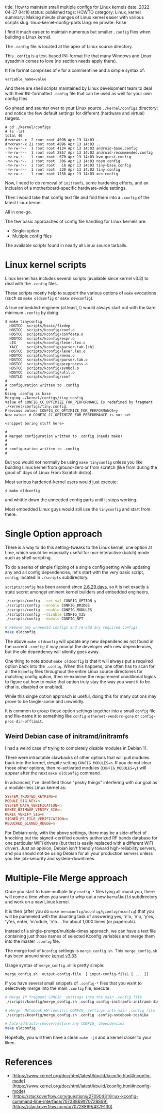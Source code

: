 title: How to maintain small multiple configs for Linux kernels
date: 2022-04-27 04:10
status: published
tags: HOWTO
category: Linux, kernel
summary: Making minute changes of Linux kernel easier with various scripts
slug: linux-kernel-config-parts
lang: en
private: False

I find it much easier to maintain numerous but smaller `.config` files when
building a Linux kernel.  

The `.config` file is located at the apex of Linux source directory.

This `.config` is a text-based INI-format file
that many Windows and Linux sysadmin comes to 
love (no section needs apply there).

It file format comprises of `#` for a commentline and a simple syntax of:
```bnf
variable_name=value
```

And there are shell scripts maintained by Linux development team to deal with
their INI-formatted `.config` file that can be used as well for 
your own config files.

Go ahead and saunter over to your Linux source `./kernel/configs` directory;
and notice the few default settings for different (hardware and virtual) targets.

```console
# cd ./kernel/configs
# ls -lat
total 40
drwxrwxr-x  2 root root 4096 Apr 13 14:03 .
drwxrwxr-x 21 root root 4096 Apr 13 14:03 ..
-rw-rw-r--  1 root root 4134 Apr 13 14:03 android-base.config
-rw-rw-r--  1 root root 2857 Apr 13 14:03 android-recommended.config
-rw-rw-r--  1 root root  670 Apr 13 14:03 kvm_guest.config
-rw-rw-r--  1 root root  306 Apr 13 14:03 nopm.config
-rw-rw-r--  1 root root   18 Apr 13 14:03 tiny-base.config
-rw-rw-r--  1 root root  320 Apr 13 14:03 tiny.config
-rw-rw-r--  1 root root 1138 Apr 13 14:03 xen.config
```

Now, I need to do removal of `initramfs`, some hardening
efforts, and an inclusion of a
motherboard-specific hardware-wide settings.

Then I would take that config text file and fold them into a `.config` of the latest Linux kernel.

All in one-go.

The few basic approaches of config file handling for Linux kernels are:

* Single-option 
* Multiple config files

The available scripts found in nearly all Linux source tarballs.

# Linux kernel scripts

Linux kernel has includes several scripts (available since kernel v3.3) to deal with the `.config` files.

These scripts mostly help to support the various options of `make` evocations
(such as `make oldconfig` or `make newconfig`).

A true embedded-engineer (at least, I) would always start out with the bare minimum `.config` by doing:
```console
$ make tinyconfig
  HOSTCC  scripts/basic/fixdep
  HOSTCC  scripts/kconfig/conf.o
  HOSTCC  scripts/kconfig/confdata.o
  HOSTCC  scripts/kconfig/expr.o
  LEX     scripts/kconfig/lexer.lex.c
  YACC    scripts/kconfig/parser.tab.[ch]
  HOSTCC  scripts/kconfig/lexer.lex.o
  HOSTCC  scripts/kconfig/menu.o
  HOSTCC  scripts/kconfig/parser.tab.o
  HOSTCC  scripts/kconfig/preprocess.o
  HOSTCC  scripts/kconfig/symbol.o
  HOSTCC  scripts/kconfig/util.o
  HOSTLD  scripts/kconfig/conf
#
# configuration written to .config
#
Using .config as base
Merging ./kernel/configs/tiny.config
Value of CONFIG_CC_OPTIMIZE_FOR_PERFORMANCE is redefined by fragment ./kernel/configs/tiny.config:
Previous value: CONFIG_CC_OPTIMIZE_FOR_PERFORMANCE=y
New value: # CONFIG_CC_OPTIMIZE_FOR_PERFORMANCE is not set

<snippet boring stuff here>

#
# merged configuration written to .config (needs make)
#
#
# configuration written to .config
#
```

But you would not normally be using `make tinyconfig` unless you like building
Linux kernel from ground-zero or from scratch (like from during the good ol' days of Linux From Scratch distro).

Most serious hardened-kernel users would just execute:
```console
$ make oldconfig
```
and whittle down the unneeded config parts until it stops working.

Most embedded Linux guys would still use the `tinyconfig` and start from there.

# Single Option approach

There is a way to do this setting-tweaks to the Linux kernel, 
one option at time, which would be especially useful for 
non-interactive (batch) mode such as shell-scripting.

To do a series of simple flipping of a single config setting 
while updating any and all config dependencies, let's start 
with the very basic script, `config`; located in `./scripts`
subdirectory.  

`scripts/config` has been around since [2.6.29
days](https://github.com/torvalds/linux/commit/2302e8730e5caa774e7c6702fc878404d71f13f9), so it is not
exactly a state secret amongst eminent kernel builders and embedded engineers.

```bash
./scripts/config --set-val CONFIG_OPTION y
./scripts/config --enable CONFIG_BRIDGE
./scripts/config --enable CONFIG_MODULES
./scripts/config --disable CONFIG_X25
./scripts/config --module CONFIG_NFT

# Remove any unneeded configs and re-add any required configs
make oldconfig
```
The above `make oldconfig` will update any new dependencies not found in the current `.config`; it may prompt the developer with new dependencies, but the old dependency will silently goes away.  

One thing to note about `make oldconfig` is that it will always put a required option back into the `.config`.  When this happens, one often has to scan for all the `Kconfig` files throughout the entire Linux source directories for matching config option, then re-examine the requirement conditional logics to figure out how to make that option truly stay the way you want it to be (that is, disabled or enabled).

While this single option approach is useful, doing this for many options may
prove to be tangle-some and unwieldly.

It is common to group those option settings together into a small `config` file
and file-name it to something like `config-ethernet-vendors-gone` or
`config-proc-dir-offlimit`.

## Weird Debian case of initramd/initramfs

I had a weird case of trying to completely disable modules in Debian 11.

There were intractable clawbacks of other options that will pull modules back into the kernel, despite setting `CONFIG_MODULES=n`.  If you do not clear those other options, then re-activated modules (`CONFIG_MODULES=y`) will appear after the next `make oldconfig` command.

In advanced, I've identified those "pesky things" interfering with our goal as a
module-less Linux kernel as:

```ini
SYSTEM_TRUSTED_KEYRING=n
MODULE_SIG_KEY=n
SYSTEM_DATA_VERIFICATION=n
KEXEC_BZIMAGE_VERIFY_SIG=n
KEXEC_VERIFY_SIG=n
SIGNED_PE_FILE_VERIFICATION=n
REQUIRED_SIGNED_REGDB=n
```

For Debian-only, with the above settings, there may be a 
side-effect of knocking out the signed-certified country 
authorized RF bands database for one particular
WiFi drivers (but that is easily replaced with a different WiFi driver). 
Just an opinion, Debian isn't friendly toward high-reliability servers, 
and you should not be using Debian for all your production servers 
unless you like job-security and system-downtimes.

# Multiple-File Merge approach

Once you start to have multiple tiny `config-*` files lying all round you, 
there will come a
time when you want to whip out a new `kernelbuild` subdirectory and work on a
new Linux kernel.  

It is then (after you do `make menuconfig/xconfig/gconfig/nconfig`) 
that you will be pummeled with the daunting task of 
answering yes, 'n'o, 'n'o, 'y'es, 'y'es, enter, 'm'odule, 'n'o ... 
for about 1,000 times (or papercuts).

Instead of a single-prompt/multiple-times approach, we can have a 
text file containing just those names of selected Kconfig variables 
and merge them into the master `.config` file.

The merge tool of `Kconfig` settings is `merge_config.sh`.  This
`merge_config.sh` has been around since 
[kernel v3.33](https://github.com/torvalds/linux/blob/master/scripts/kconfig/merge_config.sh)

Usage syntax of `merge_config.sh` is pretty simple:

```bnf
merge_config.sh  output-config-file  [ input-config-file1 [ ... ]]
```

If you have several small snippets of `.config-*` files that you want to selectively merge into the main `.config` file, execute:

```bash
# Merge IP fragment CONFIG_ settings into the main .config file
./scripts/kconfig/merge_config.sh .config config-initramfs-initramd-disable

# Merge  Notebook HW-specific CONFIG_ settings into main .config file
./scripts/kconfig/merge_config.sh .config .config-notebook-toshiba

# Auto-add/auto-remove/restore any CONFIG_ dependencies
make oldconfig
```

Hopefully, you will then have a clean `make -j4` and a kernel closer to your
liken.

# References

* [https://www.kernel.org/doc/html/latest/kbuild/kconfig.html#nconfig-mode](https://www.kernel.org/doc/html/latest/kbuild/kconfig.html#nconfig-mode)
* [https://stackoverflow.com/questions/27090431/linux-kconfig-command-line-interface/70728869#70728869](https://stackoverflow.com/a/70728869/4379130)
